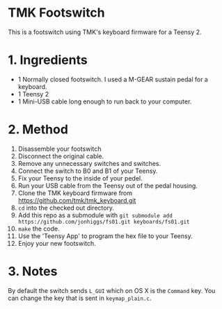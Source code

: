 TMK Footswitch
==============

This is a footswitch using TMK's keyboard firmware for a Teensy 2.

# 1. Ingredients

* 1 Normally closed footswitch. I used a M-GEAR sustain pedal for a keyboard.
* 1 Teensy 2
* 1 Mini-USB cable long enough to run back to your computer.

# 2. Method

1. Disassemble your footswitch
2. Disconnect the original cable.
3. Remove any unnecessary switches and switches.
4. Connect the switch to B0 and B1 of your Teensy.
5. Fix your Teensy to the inside of your pedel.
6. Run your USB cable from the Teensy out of the pedal housing.
7. Clone the TMK keyboard firmware from https://github.com/tmk/tmk_keyboard.git
8. `cd` into the checked out directory.
9. Add this repo as a submodule with `git submodule add
https://github.com/jonhiggs/fs01.git keyboards/fs01.git`
10. `make` the code.
11. Use the 'Teensy App' to program the hex file to your Teensy.
12. Enjoy your new footswitch.

# 3. Notes

By default the switch sends `L_GUI` which on OS X is the `Command` key. You can
change the key that is sent in `keymap_plain.c`.
